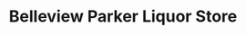 ---
title: "Belleview Parker Liquor Store"
url: /aurora/belleview-parker-liquor-store/
shop: alcohol
---